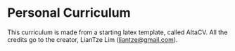 # Personal Curriculum 

This curriculum is made from a starting latex template, called AltaCV. 
All the credits go to the creator, LianTze Lim (liantze@gmail.com).
